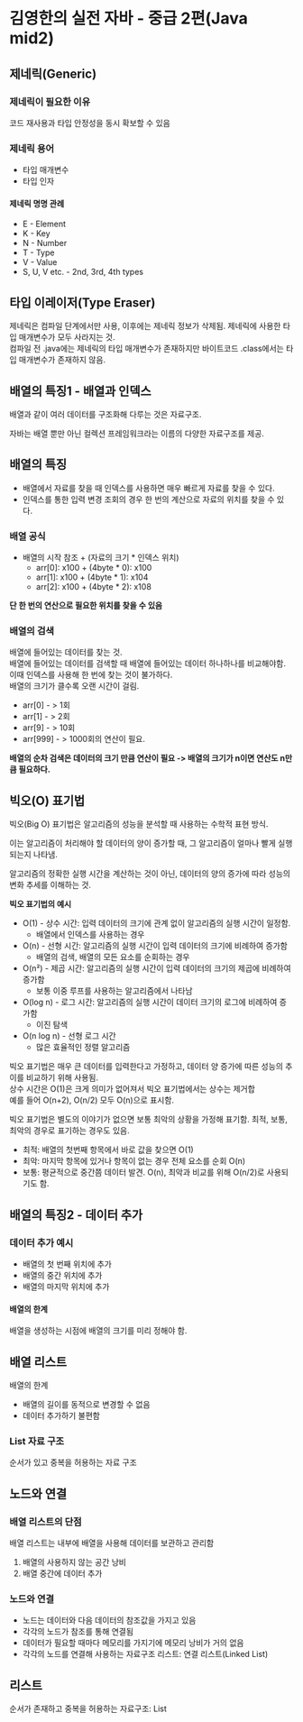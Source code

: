 # 김영한의 실전 자바 - 중급 2편(Java mid2)

## 제네릭(Generic)

### 제네릭이 필요한 이유
코드 재사용과 타입 안정성을 동시 확보할 수 있음

### 제네릭 용어
* 타입 매개변수
* 타입 인자

#### 제네릭 명명 관례
* E - Element
* K - Key
* N - Number
* T - Type
* V - Value
* S, U, V etc. - 2nd, 3rd, 4th types 

## 타입 이레이저(Type Eraser)
제네릭은 컴파일 단계에서만 사용, 이후에는 제네릭 정보가 삭제됨. 제네릭에 사용한 타입 매개변수가 모두 사라지는 것.  
컴파일 전 .java에는 제네릭의 타입 매개변수가 존재하지만 바이트코드 .class에서는 타입 매개변수가 존재하지 않음.

## 배열의 특징1 - 배열과 인덱스
배열과 같이 여러 데이터를 구조화해 다루는 것은 자료구조.  

자바는 배열 뿐만 아닌 컬렉션 프레임워크라는 이름의 다양한 자료구조를 제공.

## 배열의 특징
* 배열에서 자료를 찾을 때 인덱스를 사용하면 매우 빠르게 자료를 찾을 수 있다.
* 인덱스를 통한 입력 변경 조회의 경우 한 번의 계산으로 자료의 위치를 찾을 수 있다.

### 배열 공식
* 배열의 시작 참조 + (자료의 크기 * 인덱스 위치)
    + arr[0]: x100 + (4byte * 0): x100
    + arr[1]: x100 + (4byte * 1): x104
    + arr[2]: x100 + (4byte * 2): x108  

**단 한 번의 연산으로 필요한 위치를 찾을 수 있음**


### 배열의 검색
배열에 들어있는 데이터를 찾는 것.  
배열에 들어있는 데이터를 검색할 때 배열에 들어있는 데이터 하나하나를 비교해야함.  
이때 인덱스를 사용해 한 번에 찾는 것이 불가하다.  
배열의 크기가 클수록 오랜 시간이 걸림.

* arr[0] - > 1회
* arr[1] - > 2회
* arr[9] - > 10회
* arr[999] - > 1000회의 연산이 필요.  

**배열의 순차 검색은 데이터의 크기 만큼 연산이 필요 -> 배열의 크기가 n이면 연산도 n만큼 필요하다.**

## 빅오(O) 표기법
빅오(Big O) 표기법은 알고리즘의 성능을 분석할 때 사용하는 수학적 표현 방식.

이는 알고리즘이 처리해야 할 데이터의 양이 증가할 때, 그 알고리즘이 얼마나 빨게 실행되는지 나타냄.

알고리즘의 정확한 실행 시간을 계산하는 것이 아닌, 데이터의 양의 증가에 따라 성능의 변화 추세를 이해하는 것.

**빅오 표기법의 예시**
* O(1) - 상수 시간: 입력 데이터의 크기에 관계 없이 알고리즘의 실행 시간이 일정함.
    + 배열에서 인덱스를 사용하는 경우
* O(n) - 선형 시간: 알고리즘의 실행 시간이 입력 데이터의 크기에 비례하여 증가함
    + 배열의 검색, 배열의 모든 요소를 순회하는 경우
* O(n²) - 제곱 시간: 알고리즘의 실행 시간이 입력 데이터의 크기의 제곱에 비례하여 증가함
    + 보통 이중 루프를 사용하는 알고리즘에서 나타남
* O(log n) - 로그 시간: 알고리즘의 실행 시간이 데이터 크기의 로그에 비례하여 증가함
    + 이진 탐색
* O(n log n) - 선형 로그 시간
    + 많은 효율적인 정렬 알고리즘

빅오 표기법은 매우 큰 데이터를 입력한다고 가정하고, 데이터 양 증가에 따른 성능의 추이를 비교하기 위해 사용됨.  
상수 시간은 O(1)은 크게 의미가 없어져서 빅오 표기법에서는 상수는 제거합  
예를 들어 O(n+2), O(n/2) 모두 O(n)으로 표시함.

빅오 표기법은 별도의 이야기가 없으면 보통 최악의 상황을 가정해 표기함.
최적, 보통, 최악의 경우로 표기하는 경우도 있음.

* 최적: 배열의 첫번째 항목에서 바로 값을 찾으면 O(1)
* 최악: 마지막 항목에 있거나 항목이 없는 경우 전체 요소를 순회 O(n)
* 보통: 평균적으로 중간쯤 데이터 발견. O(n), 최악과 비교를 위해 O(n/2)로 사용되기도 함.

## 배열의 특징2 - 데이터 추가

### 데이터 추가 예시
* 배열의 첫 번째 위치에 추가
* 배열의 중간 위치에 추가
* 배열의 마지막 위치에 추가

#### 배열의 한계
배열을 생성하는 시점에 배열의 크기를 미리 정해야 함.

## 배열 리스트
배열의 한계
* 배열의 길이를 동적으로 변경할 수 없음
* 데이터 추가하기 불편함

### List 자료 구조
순서가 있고 중복을 허용하는 자료 구조

## 노드와 연결

### 배열 리스트의 단점
배열 리스트는 내부에 배열을 사용해 데이터를 보관하고 관리함

1. 배열의 사용하지 않는 공간 낭비
2. 배열 중간에 데이터 추가

### 노드와 연결
* 노드는 데이터와 다음 데이터의 참조값을 가지고 있음
* 각각의 노드가 참조를 통해 연결됨
* 데이터가 필요할 때마다 메모리를 가지기에 메모리 낭비가 거의 없음
* 각각의 노드를 연결해 사용하는 자료구조 리스트: 연결 리스트(Linked List)

## 리스트
순서가 존재하고 중복을 허용하는 자료구조: List

